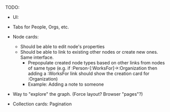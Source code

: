 
TODO:
* UI: 
 - Tabs for People, Orgs, etc.

* Node cards: 
   - Should be able to edit node's properties
   - Should be able to link to existing other nodes or create new ones.  Same interface.
     * Prepopulate created node types based on other links from nodes of same type (e.g. if :Person-[:WorksFor]->:Organization then adding a :WorksFor link should show the creation card for :Organization)
     * Example: Adding a note to someone
    
* Way to "explore" the graph.  (Force layout?  Browser "pages"?)
* Collection cards: Pagination